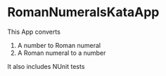# RomanNumeralsKataApp

This App converts 
1. A number to Roman numeral 
2. A Roman numeral to a number

It also includes NUnit tests
